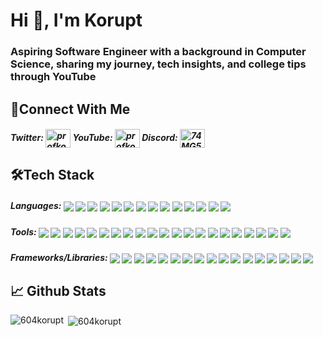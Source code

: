 <h1 align="left">Hi 👋, I'm Korupt</h1>
<h3 align="left">Aspiring Software Engineer with a background in Computer Science, sharing my journey, tech insights, and college tips through YouTube</h3>

<h2 align="left">🔗Connect With Me</h2>
<h5 align="left">
Twitter: <a href="https://twitter.com/profkorupt" target="blank"><img align="center" src="https://raw.githubusercontent.com/rahuldkjain/github-profile-readme-generator/master/src/images/icons/Social/twitter.svg" alt="profkorupt" height="30" width="40" /></a>
YouTube: <a href="https://www.youtube.com/c/profkorupt" target="blank"><img align="center" src="https://raw.githubusercontent.com/rahuldkjain/github-profile-readme-generator/master/src/images/icons/Social/youtube.svg" alt="profkorupt" height="30" width="40" /></a>
Discord: <a href="https://discord.gg/74MG59GkRh" target="blank"><img align="center" src="https://raw.githubusercontent.com/rahuldkjain/github-profile-readme-generator/master/src/images/icons/Social/discord.svg" alt="74MG59GkRh" height="30" width="40" /></a>
</h5>

<h2 align="left">🛠️Tech Stack</h2>
<h5 align="left"> Languages:
<img align="center" src="https://img.shields.io/badge/python-3670A0?style=for-the-badge&logo=python&logoColor=ffdd54"/>
<img align="center" src="https://img.shields.io/badge/java-%23ED8B00.svg?style=for-the-badge&logo=openjdk&logoColor=white"/>
<img align="center" src="https://img.shields.io/badge/kotlin-%237F52FF.svg?style=for-the-badge&logo=kotlin&logoColor=white"/>
<img align="center" src="https://img.shields.io/badge/swift-F54A2A?style=for-the-badge&logo=swift&logoColor=white"/>
<img align="center" src="https://img.shields.io/badge/c-%2300599C.svg?style=for-the-badge&logo=c&logoColor=white"/>
<img align="center" src="https://img.shields.io/badge/c++-%2300599C.svg?style=for-the-badge&logo=c%2B%2B&logoColor=white"/>
<img align="center" src="https://img.shields.io/badge/c%23-%23239120.svg?style=for-the-badge&logo=csharp&logoColor=white"/>
<img align="center" src="https://img.shields.io/badge/ruby-%23CC342D.svg?style=for-the-badge&logo=ruby&logoColor=white"/>
<img align="center" src="https://img.shields.io/badge/javascript-%23323330.svg?style=for-the-badge&logo=javascript&logoColor=%23F7DF1E"/>
<img align="center" src="https://img.shields.io/badge/typescript-%23007ACC.svg?style=for-the-badge&logo=typescript&logoColor=white"/>
<img align="center" src="https://img.shields.io/badge/go-%2300ADD8.svg?style=for-the-badge&logo=go&logoColor=white"/>
<img align="center" src="https://img.shields.io/badge/html5-%23E34F26.svg?style=for-the-badge&logo=html5&logoColor=white"/>
<img align="center" src="https://img.shields.io/badge/css3-%231572B6.svg?style=for-the-badge&logo=css3&logoColor=white"/>
<img align="center" src="https://img.shields.io/badge/bash_script-%23121011.svg?style=for-the-badge&logo=gnu-bash&logoColor=white"/>
</h5>
<h5 align="left">Tools:
<img align="center" src="https://img.shields.io/badge/postgres-%23316192.svg?style=for-the-badge&logo=postgresql&logoColor=white"/>
<img align="center" src="https://img.shields.io/badge/mysql-4479A1.svg?style=for-the-badge&logo=mysql&logoColor=white"/>
<img align="center" src="https://img.shields.io/badge/MongoDB-%234ea94b.svg?style=for-the-badge&logo=mongodb&logoColor=white"/>
<img align="center" src="https://img.shields.io/badge/vite-%23646CFF.svg?style=for-the-badge&logo=vite&logoColor=white"/>
<img align="center" src="https://img.shields.io/badge/git-%23F05033.svg?style=for-the-badge&logo=git&logoColor=white"/>
<img align="center" src="https://img.shields.io/badge/Visual%20Studio%20Code-0078d7.svg?style=for-the-badge&logo=visual-studio-code&logoColor=white"/>
<img align="center" src="https://img.shields.io/badge/Visual%20Studio-5C2D91.svg?style=for-the-badge&logo=visual-studio&logoColor=white"/>
<img align="center" src="https://img.shields.io/badge/github-%23121011.svg?style=for-the-badge&logo=github&logoColor=white"/>
<img align="center" src="https://img.shields.io/badge/AWS-%23FF9900.svg?style=for-the-badge&logo=amazon-aws&logoColor=white"/>
<img align="center" src="https://img.shields.io/badge/vercel-%23000000.svg?style=for-the-badge&logo=vercel&logoColor=white"/>
<img align="center" src="https://img.shields.io/badge/Render-%46E3B7.svg?style=for-the-badge&logo=render&logoColor=white"/>
<img align="center" src="https://img.shields.io/badge/heroku-%23430098.svg?style=for-the-badge&logo=heroku&logoColor=white"/>
<img align="center" src="https://img.shields.io/badge/firebase-a08021?style=for-the-badge&logo=firebase&logoColor=ffcd34"/>
<img align="center" src="https://img.shields.io/badge/jupyter-%23FA0F00.svg?style=for-the-badge&logo=jupyter&logoColor=white"/>
<img align="center" src="https://img.shields.io/badge/IntelliJIDEA-000000.svg?style=for-the-badge&logo=intellij-idea&logoColor=white"/>
<img align="center" src="https://img.shields.io/badge/pycharm-143?style=for-the-badge&logo=pycharm&logoColor=black&color=black&labelColor=green"/>
<img align="center" src="https://img.shields.io/badge/webstorm-143?style=for-the-badge&logo=webstorm&logoColor=white&color=black"/>
<img align="center" src="https://img.shields.io/badge/CLion-black?style=for-the-badge&logo=clion&logoColor=white"/>
<img align="center" src="https://img.shields.io/badge/Xcode-007ACC?style=for-the-badge&logo=Xcode&logoColor=white"/>
<img align="center" src="https://img.shields.io/badge/figma-%23F24E1E.svg?style=for-the-badge&logo=figma&logoColor=white"/>
<img align="center" src="https://img.shields.io/badge/-Swagger-%23Clojure?style=for-the-badge&logo=swagger&logoColor=white"/>
</h5>
<h5 align="left">Frameworks/Libraries:
<img align="center" src="https://img.shields.io/badge/rails-%23CC0000.svg?style=for-the-badge&logo=ruby-on-rails&logoColor=white"/>
<img align="center" src="https://img.shields.io/badge/react-%2320232a.svg?style=for-the-badge&logo=react&logoColor=%2361DAFB"/>
<img align="center" src="https://img.shields.io/badge/node.js-6DA55F?style=for-the-badge&logo=node.js&logoColor=white"/>
<img align="center" src="https://img.shields.io/badge/express.js-%23404d59.svg?style=for-the-badge&logo=express&logoColor=%2361DAFB"/>
<img align="center" src="https://img.shields.io/badge/Next-black?style=for-the-badge&logo=next.js&logoColor=white"/>
<img align="center" src="https://img.shields.io/badge/django-%23092E20.svg?style=for-the-badge&logo=django&logoColor=white"/>
<img align="center" src="https://img.shields.io/badge/flask-%23000.svg?style=for-the-badge&logo=flask&logoColor=white"/>
<img align="center" src="https://img.shields.io/badge/FastAPI-005571?style=for-the-badge&logo=fastapi"/>
<img align="center" src="https://img.shields.io/badge/PyTorch-%23EE4C2C.svg?style=for-the-badge&logo=PyTorch&logoColor=white"/>
<img align="center" src="https://img.shields.io/badge/numpy-%23013243.svg?style=for-the-badge&logo=numpy&logoColor=white"/>
<img align="center" src="https://img.shields.io/badge/pandas-%23150458.svg?style=for-the-badge&logo=pandas&logoColor=white"/>
<img align="center" src="https://img.shields.io/badge/Matplotlib-%23ffffff.svg?style=for-the-badge&logo=Matplotlib&logoColor=black"/>
<img align="center" src="https://img.shields.io/badge/scikit--learn-%23F7931E.svg?style=for-the-badge&logo=scikit-learn&logoColor=white"/>
<img align="center" src="https://img.shields.io/badge/redux-%23593d88.svg?style=for-the-badge&logo=redux&logoColor=white"/>
<img align="center" src="https://img.shields.io/badge/threejs-black?style=for-the-badge&logo=three.js&logoColor=white"/>
<img align="center" src="https://img.shields.io/badge/tailwindcss-%2338B2AC.svg?style=for-the-badge&logo=tailwind-css&logoColor=white"/>
<img align="center" src="https://img.shields.io/badge/bootstrap-%238511FA.svg?style=for-the-badge&logo=bootstrap&logoColor=white"/>
</h5>

<h2 align="left">📈 Github Stats</h2>
<p><img align="left" src="https://github-readme-stats.vercel.app/api/top-langs?username=604korupt&theme=nightowl&include_all_commits=true&show_icons=true&locale=en&layout=compact" alt="604korupt" /></p>

<p>&nbsp;<img align="center" src="https://github-readme-stats.vercel.app/api?username=604korupt&theme=nightowl&include_all_commits=true&show_icons=true&locale=en" alt="604korupt" /></p>
